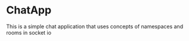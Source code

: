 # ChatApp

This is a simple chat application that uses concepts of namespaces and rooms in socket io 
